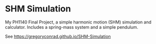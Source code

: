 # SHM Simulation

My PH1140 Final Project, a simple harmonic motion (SHM) simulation and calculator. Includes a spring-mass system and a simple pendulum.

See https://gregoryconrad.github.io/SHM-Simulation
